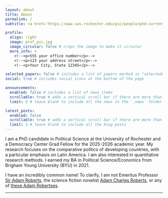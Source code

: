 ```yaml
---
layout: about
title: About
permalink: /
subtitle: <a href='https://www.sas.rochester.edu/psc/people/phd-current.php'>Political Science PhD Candidate, University of Rochester</a>

profile:
  align: right
  image: prof_pic.jpg
  image_circular: false # crops the image to make it circular
  more_info: >
    <!--<p>555 your office number</p>-->
    <!--<p>123 your address street</p>-->
    <!--<p>Your City, State 12345</p>-->

selected_papers: false # includes a list of papers marked as "selected={true}"
social: true # includes social icons at the bottom of the page

announcements:
  enabled: false # includes a list of news items
  scrollable: true # adds a vertical scroll bar if there are more than 3 news items
  limit: 5 # leave blank to include all the news in the `_news` folder

latest_posts:
  enabled: false
  scrollable: true # adds a vertical scroll bar if there are more than 3 new posts items
  limit: 3 # leave blank to include all the blog posts
---
```


I am a PhD candidate in Political Science at the University of Rochester and a Democracy Center Grad Fellow for the 2025-2026 academic year. My research focuses on the comparative politics of developing countries, with a particular emphasis on Latin America. I am also interested in quantitative research methods. I earned my BA in Political Science/Economics from Brigham Young University (BYU) in 2021.

I have an incredibly common name! To clarify, I am not Emeritus Professor [Sir Adam Roberts](<https://en.wikipedia.org/wiki/Adam_Roberts_(scholar)>), the science fiction novelist [Adam Charles Roberts](<https://en.wikipedia.org/wiki/Adam_Roberts_(British_writer)>), or any of [these Adam Robertses](https://adamdnroberts.github.io/adam_roberts_directory/).

---
